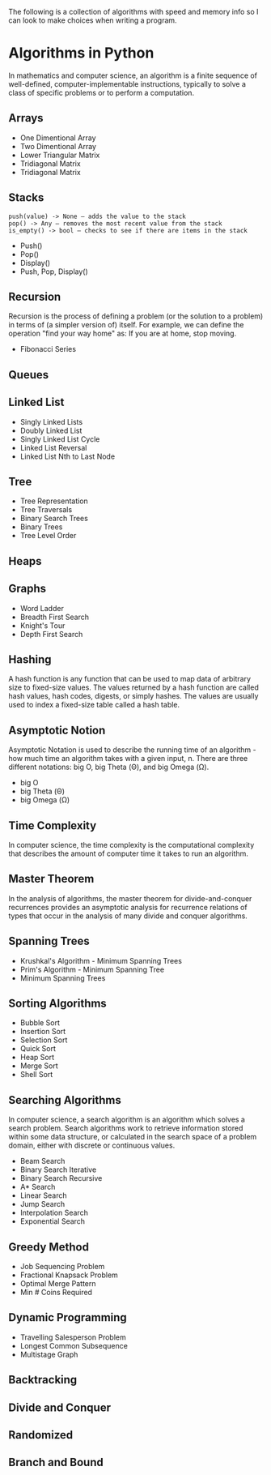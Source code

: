 The following is a collection of algorithms with speed and memory info so I can look to make choices when writing a program.

# Algorithms in Python

In mathematics and computer science, an algorithm is a finite sequence of well-defined, computer-implementable instructions, typically to solve a class of specific problems or to perform a computation.

## Arrays

* One Dimentional Array
* Two Dimentional Array
* Lower Triangular Matrix
* Tridiagonal Matrix
* Tridiagonal Matrix

## Stacks

    push(value) -> None — adds the value to the stack
    pop() -> Any — removes the most recent value from the stack
    is_empty() -> bool — checks to see if there are items in the stack

* Push()
* Pop()
* Display()
* Push, Pop, Display()

## Recursion

Recursion is the process of defining a problem (or the solution to a problem) in terms of (a simpler version of) itself. For example, we can define the operation "find your way home" as: If you are at home, stop moving.

* Fibonacci Series

## Queues

## Linked List

* Singly Linked Lists
* Doubly Linked List
* Singly Linked List Cycle
* Linked List Reversal 
* Linked List Nth to Last Node

## Tree

* Tree Representation
* Tree Traversals
* Binary Search Trees
* Binary Trees
* Tree Level Order

## Heaps

## Graphs

* Word Ladder
* Breadth First Search
* Knight's Tour
* Depth First Search

## Hashing

A hash function is any function that can be used to map data of arbitrary size to fixed-size values. The values returned by a hash function are called hash values, hash codes, digests, or simply hashes. The values are usually used to index a fixed-size table called a hash table.

## Asymptotic Notion

Asymptotic Notation is used to describe the running time of an algorithm - how much time an algorithm takes with a given input, n. There are three different notations: big O, big Theta (Θ), and big Omega (Ω).

* big O
* big Theta (Θ)
* big Omega (Ω)

## Time Complexity

In computer science, the time complexity is the computational complexity that describes the amount of computer time it takes to run an algorithm.

## Master Theorem

In the analysis of algorithms, the master theorem for divide-and-conquer recurrences provides an asymptotic analysis for recurrence relations of types that occur in the analysis of many divide and conquer algorithms.



## Spanning Trees

* Krushkal's Algorithm - Minimum Spanning Trees
* Prim's Algorithm - Minimum Spanning Tree
* Minimum Spanning Trees


## Sorting Algorithms

* Bubble Sort
* Insertion Sort
* Selection Sort
* Quick Sort 
* Heap Sort
* Merge Sort
* Shell Sort

## Searching Algorithms

In computer science, a search algorithm is an algorithm which solves a search problem. Search algorithms work to retrieve information stored within some data structure, or calculated in the search space of a problem domain, either with discrete or continuous values.

* Beam Search 
* Binary Search Iterative
* Binary Search Recursive
* A* Search
* Linear Search
* Jump Search
* Interpolation Search
* Exponential Search

## Greedy Method

* Job Sequencing Problem
* Fractional Knapsack Problem 
* Optimal Merge Pattern 
* Min # Coins Required

## Dynamic Programming

* Travelling Salesperson Problem
* Longest Common Subsequence
* Multistage Graph

## Backtracking

## Divide and Conquer

## Randomized

## Branch and Bound



